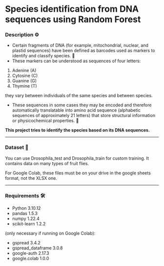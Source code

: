 # Species identification from DNA sequences using Random Forest

### Description :gear:
+ Certain fragments of DNA (for example, mitochondrial, nuclear, and plastid sequences) have been
defined as barcodes used as markers to identify and classify
species. :bee:
+ These markers can be understood as sequences of four letters:
1.   Adenine (A)
2.    Cytosine (C)
3.    Guanine (G)
4.    Thymine (T)

they vary between individuals of the same species and between species. 
+ These sequences in some cases they may be encoded and therefore automatically translatable into
amino acid sequence (alphabetic sequences of approximately 21 letters)
that store structural information or physicochemical properties. :dna:

**This project tries to identify the species based on its DNA sequences.**


---

### Dataset 📖

You can use Drosophila_test and Drosophila_train for custom training. 
It contains data on many types of fruit flies.

For Google Colab, these files must be on your drive in the google sheets format, not the XLSX one.

---

### Requirements 🛠️
+ Python 3.10.12
+ pandas 1.5.3
+ numpy 1.22.4
+ scikit-learn 1.2.2
  
(only necessary if running on Google Colab):
+ gspread 3.4.2
+ gspread_dataframe 3.0.8
+ google-auth 2.17.3
+ google.colab 1.0.0
